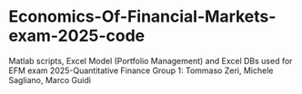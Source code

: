 # Economics-Of-Financial-Markets-exam-2025-code
Matlab scripts, Excel Model (Portfolio Management) and Excel DBs used for EFM exam 2025-Quantitative Finance
Group 1: Tommaso Zeri, Michele Sagliano, Marco Guidi
